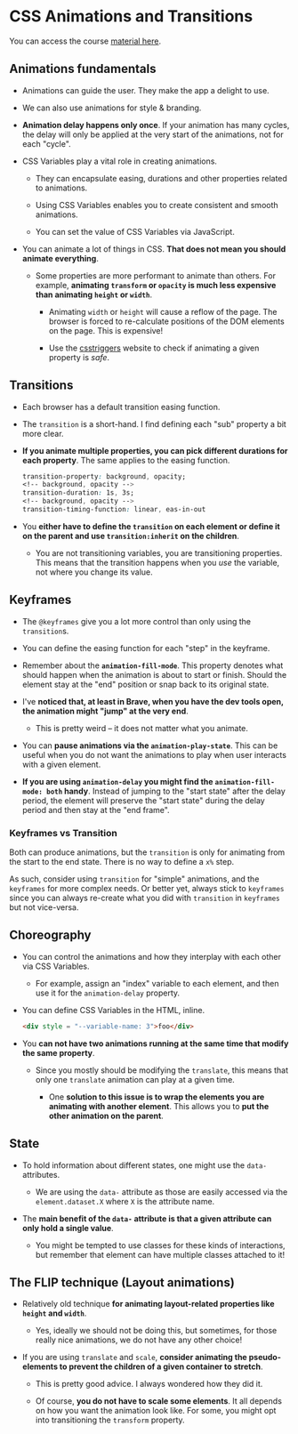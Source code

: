 # CSS Animations and Transitions

You can access the course [material here](https://frontendmasters.com/courses/css-animations/).

## Animations fundamentals

- Animations can guide the user. They make the app a delight to use.

- We can also use animations for style & branding.

- **Animation delay happens only once**. If your animation has many cycles, the delay will only be applied at the very start of the animations, not for each "cycle".

- CSS Variables play a vital role in creating animations.

  - They can encapsulate easing, durations and other properties related to animations.

  - Using CSS Variables enables you to create consistent and smooth animations.

  - You can set the value of CSS Variables via JavaScript.

- You can animate a lot of things in CSS. **That does not mean you should animate everything**.

  - Some properties are more performant to animate than others. For example, **animating `transform` or `opacity` is much less expensive than animating `height` or `width`**.

    - Animating `width` or `height` will cause a reflow of the page. The browser is forced to re-calculate positions of the DOM elements on the page. This is expensive!

    - Use the [csstriggers](https://csstriggers.com/) website to check if animating a given property is _safe_.

## Transitions

- Each browser has a default transition easing function.

- The `transition` is a short-hand. I find defining each "sub" property a bit more clear.

- **If you animate multiple properties, you can pick different durations for each property**. The same applies to the easing function.

    ```css
    transition-property: background, opacity;
    <!-- background, opacity -->
    transition-duration: 1s, 3s;
    <!-- background, opacity -->
    transition-timing-function: linear, eas-in-out
    ```

- You **either have to define the `transition` on each element or define it on the parent and use `transition:inherit` on the children**.

  - You are not transitioning variables, you are transitioning properties. This means that the transition happens when you _use_ the variable, not where you change its value.

## Keyframes

- The `@keyframes` give you a lot more control than only using the `transition`s.

- You can define the easing function for each "step" in the keyframe.

- Remember about the **`animation-fill-mode`**. This property denotes what should happen when the animation is about to start or finish. Should the element stay at the "end" position or snap back to its original state.

- I've **noticed that, at least in Brave, when you have the dev tools open, the animation might "jump" at the very end**.

  - This is pretty weird – it does not matter what you animate.

- You can **pause animations via the `animation-play-state`**. This can be useful when you do not want the animations to play when user interacts with a given element.

- **If you are using `animation-delay` you might find the `animation-fill-mode: both` handy**. Instead of jumping to the "start state" after the delay period, the element will preserve the "start state" during the delay period and then stay at the "end frame".

### Keyframes vs Transition

Both can produce animations, but the `transition` is only for animating from the start to the end state. There is no way to define a `x%` step.

As such, consider using `transition` for "simple" animations, and the `keyframes` for more complex needs. Or better yet, always stick to `keyframes` since you can always re-create what you did with `transition` in `keyframes` but not vice-versa.

## Choreography

- You can control the animations and how they interplay with each other via CSS Variables.

  - For example, assign an "index" variable to each element, and then use it for the `animation-delay` property.

- You can define CSS Variables in the HTML, inline.

  ```html
  <div style = "--variable-name: 3">foo</div>
  ```

- You **can not have two animations running at the same time that modify the same property**.

  - Since you mostly should be modifying the `translate`, this means that only one `translate` animation can play at a given time.

    - One **solution to this issue is to wrap the elements you are animating with another element**. This allows you to **put the other animation on the parent**.

## State

- To hold information about different states, one might use the `data-` attributes.

  - We are using the `data-` attribute as those are easily accessed via the `element.dataset.X` where `X` is the attribute name.

- The **main benefit of the `data-` attribute is that a given attribute can only hold a single value**.

  - You might be tempted to use classes for these kinds of interactions, but remember that element can have multiple classes attached to it!

## The FLIP technique (Layout animations)

- Relatively old technique **for animating layout-related properties like `height` and `width`**.

  - Yes, ideally we should not be doing this, but sometimes, for those really nice animations, we do not have any other choice!

- If you are using `translate` and `scale`, **consider animating the pseudo-elements to prevent the children of a given container to stretch**.

  - This is pretty good advice. I always wondered how they did it.

  - Of course, **you do not have to scale some elements**. It all depends on how you want the animation look like. For some, you might opt into transitioning the `transform` property.
